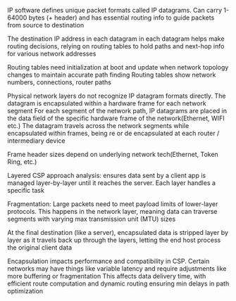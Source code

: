 IP software defines unique packet formats called IP datagrams. Can carry 1-64000 bytes (+ header) and has essential routing info to guide packets from source to destination

The destination IP address in each datagram in each datagram helps make routing decisions, relying on routing tables to hold paths and next-hop info for various network addresses

Routing tables need initialization at boot and update when network topology changes to maintain accurate path finding
	Routing tables show network numbers, connections, router paths

Physical network layers do not recognize IP datagram formats directly. The datagram is encapsulated within a hardware frame for each network segment
	For each segment of the network path, IP datagrams are placed in the data field of the specific hardware frame of the network(Ethernet, WIFI etc.)
	The datagram travels across the network segments while encapsulated within frames, being re or de encapsulated at each router / intermediary device

Frame header sizes depend on underlying network tech(Ethernet, Token Ring, etc.)

Layered CSP approach analysis: ensures data sent by a client app is managed layer-by-layer until it reaches the server. Each layer handles a specific task

Fragmentation: Large packets need to meet payload limits of lower-layer protocols. This happens in the network layer, meaning data can traverse segments with varying max transmission unit (MTU) sizes

At the final destination (like a server), encapsulated data is stripped layer by layer as it travels back up through the layers, letting the end host process the original client data

Encapsulation impacts performance and compatibility in CSP. Certain networks may have things like variable latency and require adjustments like more buffering or fragmentation
	This affects data delivery time, with efficient route computation and dynamic routing ensuring min delays in path optimization



